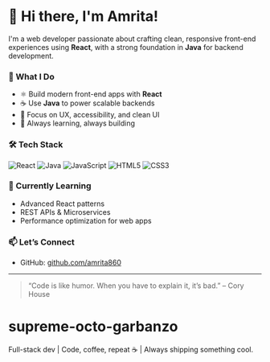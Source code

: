 # 👋 Hi there, I'm Amrita!

I'm a web developer passionate about crafting clean, responsive front-end experiences using **React**, with a strong foundation in **Java** for backend development.

### 🚀 What I Do
- ⚛️ Build modern front-end apps with **React**
- ☕ Use **Java** to power scalable backends
- 🎨 Focus on UX, accessibility, and clean UI
- 🧠 Always learning, always building

### 🛠️ Tech Stack
![React](https://img.shields.io/badge/-React-61DAFB?logo=react&logoColor=000)
![Java](https://img.shields.io/badge/-Java-007396?logo=java&logoColor=white)
![JavaScript](https://img.shields.io/badge/-JavaScript-F7DF1E?logo=javascript&logoColor=000)
![HTML5](https://img.shields.io/badge/-HTML5-E34F26?logo=html5&logoColor=fff)
![CSS3](https://img.shields.io/badge/-CSS3-1572B6?logo=css3&logoColor=fff)

### 🌱 Currently Learning
- Advanced React patterns
- REST APIs & Microservices
- Performance optimization for web apps

### 📫 Let’s Connect
- GitHub: [github.com/amrita860](https://github.com/yourusername)


---

> “Code is like humor. When you have to explain it, it’s bad.” – Cory House



# supreme-octo-garbanzo
Full-stack dev | Code, coffee, repeat ☕ | Always shipping something cool. 
